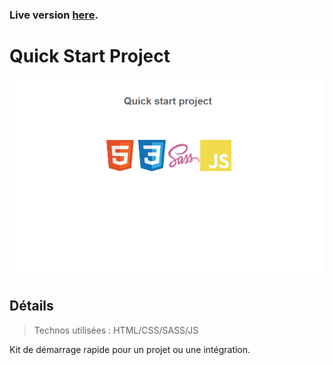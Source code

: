 ### Live version [here](https://virginiebouvarel.github.io/quick_start_project/dist/).

# Quick Start Project

![Design preview for this project ](./src/preview.png)

## Détails

> Technos utilisées : HTML/CSS/SASS/JS

Kit de démarrage rapide pour un projet ou une intégration.<br><br>


